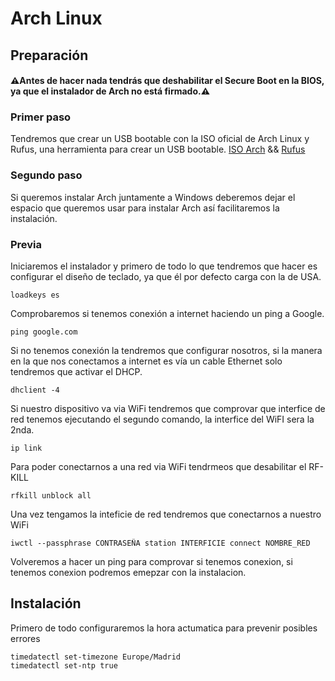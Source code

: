 # Arch Linux

## Preparación
#### ⚠️Antes de hacer nada tendrás que deshabilitar el Secure Boot en la BIOS, ya que el instalador de Arch no está firmado.️⚠️

### Primer paso
Tendremos que crear un USB bootable con la ISO oficial de Arch Linux y Rufus, una herramienta para crear un USB bootable.
[ISO Arch](https://mirror.librelabucm.org/archlinux/iso/latest/) && [Rufus](https://rufus.ie/es/)

### Segundo paso
Si queremos instalar Arch juntamente a Windows deberemos dejar el espacio que queremos usar para instalar Arch así facilitaremos la instalación.

### Previa
Iniciaremos el instalador y primero de todo lo que tendremos que hacer es configurar el diseño de teclado, ya que él por defecto carga con la de USA.
```
loadkeys es
```

Comprobaremos si tenemos conexión a internet haciendo un ping a Google.
```
ping google.com
```

Si no tenemos conexión la tendremos que configurar nosotros, si la manera en la que nos conectamos a internet es vía un cable Ethernet solo tendremos que activar el DHCP.
```
dhclient -4
```

Si nuestro dispositivo va via WiFi tendremos que comprovar que interfice de red tenemos ejecutando el segundo comando, la interfice del WiFI sera la 2nda.
```
ip link
```

Para poder conectarnos a una red via WiFi tendrmeos que desabilitar el RF-KILL
```
rfkill unblock all
```

Una vez tengamos la inteficie de red tendremos que conectarnos a nuestro WiFi
```
iwctl --passphrase CONTRASEÑA station INTERFICIE connect NOMBRE_RED
```

Volveremos a hacer un ping para comprovar si tenemos conexion, si tenemos conexion podremos emepzar con la instalacion.

## Instalación
Primero de todo configuraremos la hora actumatica para prevenir posibles errores
```
timedatectl set-timezone Europe/Madrid
timedatectl set-ntp true
```
